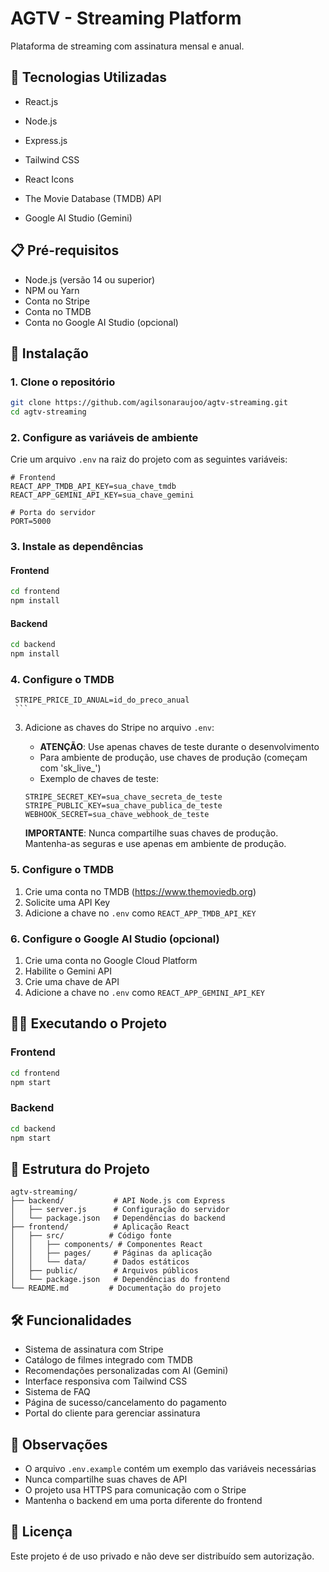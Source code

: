 # AGTV - Streaming Platform

Plataforma de streaming com assinatura mensal e anual.

## 🚀 Tecnologias Utilizadas

- React.js
- Node.js
- Express.js

- Tailwind CSS
- React Icons
- The Movie Database (TMDB) API
- Google AI Studio (Gemini)

## 📋 Pré-requisitos

- Node.js (versão 14 ou superior)
- NPM ou Yarn
- Conta no Stripe
- Conta no TMDB
- Conta no Google AI Studio (opcional)

## 🔧 Instalação

### 1. Clone o repositório
```bash
git clone https://github.com/agilsonaraujoo/agtv-streaming.git
cd agtv-streaming
```

### 2. Configure as variáveis de ambiente

Crie um arquivo `.env` na raiz do projeto com as seguintes variáveis:

```env
# Frontend
REACT_APP_TMDB_API_KEY=sua_chave_tmdb
REACT_APP_GEMINI_API_KEY=sua_chave_gemini

# Porta do servidor
PORT=5000
```

### 3. Instale as dependências

#### Frontend
```bash
cd frontend
npm install
```

#### Backend
```bash
cd backend
npm install
```

### 4. Configure o TMDB
     STRIPE_PRICE_ID_ANUAL=id_do_preco_anual
     ```
3. Adicione as chaves do Stripe no arquivo `.env`:
   - **ATENÇÃO**: Use apenas chaves de teste durante o desenvolvimento
   - Para ambiente de produção, use chaves de produção (começam com 'sk_live_')
   - Exemplo de chaves de teste:
   ```env
   STRIPE_SECRET_KEY=sua_chave_secreta_de_teste
   STRIPE_PUBLIC_KEY=sua_chave_publica_de_teste
   WEBHOOK_SECRET=sua_chave_webhook_de_teste
   ```

   **IMPORTANTE**: Nunca compartilhe suas chaves de produção. Mantenha-as seguras e use apenas em ambiente de produção.

### 5. Configure o TMDB

1. Crie uma conta no TMDB (https://www.themoviedb.org)
2. Solicite uma API Key
3. Adicione a chave no `.env` como `REACT_APP_TMDB_API_KEY`

### 6. Configure o Google AI Studio (opcional)

1. Crie uma conta no Google Cloud Platform
2. Habilite o Gemini API
3. Crie uma chave de API
4. Adicione a chave no `.env` como `REACT_APP_GEMINI_API_KEY`

## 🏃‍♂️ Executando o Projeto

### Frontend
```bash
cd frontend
npm start
```

### Backend
```bash
cd backend
npm start
```

## 📱 Estrutura do Projeto

```
agtv-streaming/
├── backend/           # API Node.js com Express
│   ├── server.js      # Configuração do servidor
│   └── package.json   # Dependências do backend
├── frontend/          # Aplicação React
│   ├── src/          # Código fonte
│   │   ├── components/ # Componentes React
│   │   ├── pages/     # Páginas da aplicação
│   │   └── data/      # Dados estáticos
│   ├── public/        # Arquivos públicos
│   └── package.json   # Dependências do frontend
└── README.md         # Documentação do projeto
```

## 🛠️ Funcionalidades

- Sistema de assinatura com Stripe
- Catálogo de filmes integrado com TMDB
- Recomendações personalizadas com AI (Gemini)
- Interface responsiva com Tailwind CSS
- Sistema de FAQ
- Página de sucesso/cancelamento do pagamento
- Portal do cliente para gerenciar assinatura

## 📝 Observações

- O arquivo `.env.example` contém um exemplo das variáveis necessárias
- Nunca compartilhe suas chaves de API
- O projeto usa HTTPS para comunicação com o Stripe
- Mantenha o backend em uma porta diferente do frontend

## 📄 Licença

Este projeto é de uso privado e não deve ser distribuído sem autorização.
